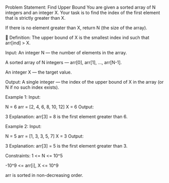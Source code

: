 Problem Statement: Find Upper Bound
You are given a sorted array of N integers and an integer X.
Your task is to find the index of the first element that is strictly greater than X.

If there is no element greater than X, return N (the size of the array).

🔹 Definition:
The upper bound of X is the smallest index ind such that arr[ind] > X.

Input:
An integer N — the number of elements in the array.

A sorted array of N integers — arr[0], arr[1], ..., arr[N-1].

An integer X — the target value.

Output:
A single integer — the index of the upper bound of X in the array (or N if no such index exists).

Example 1:
Input:


N = 6
arr = [2, 4, 6, 8, 10, 12]
X = 6
Output:


3
Explanation:
arr[3] = 8 is the first element greater than 6.

Example 2:
Input:


N = 5
arr = [1, 3, 3, 5, 7]
X = 3
Output:


3
Explanation:
arr[3] = 5 is the first element greater than 3.

Constraints:
1 <= N <= 10^5

-10^9 <= arr[i], X <= 10^9

arr is sorted in non-decreasing order.

